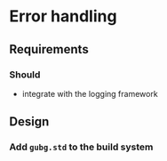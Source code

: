 Error handling
==============

## Requirements
 
### Should

* integrate with the logging framework

## Design

### Add `gubg.std` to the build system
